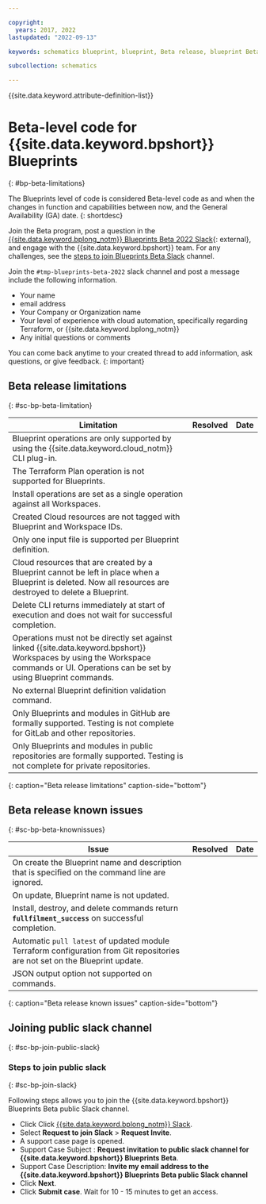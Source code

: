 ```yaml
---

copyright:
  years: 2017, 2022
lastupdated: "2022-09-13"

keywords: schematics blueprint, blueprint, Beta release, blueprint Beta release

subcollection: schematics

---
```


{{site.data.keyword.attribute-definition-list}}

# Beta-level code for {{site.data.keyword.bpshort}} Blueprints
{: #bp-beta-limitations}

The Blueprints level of code is considered Beta-level code as and when the changes in function and capabilities between now, and the General Availability (GA) date.
{: shortdesc}

Join the Beta program, post a question in the [{{site.data.keyword.bplong_notm}} Blueprints Beta 2022 Slack](https://ibm-cloud-schematics.slack.com/archives/C03MPHXKYRZ){: external}, and engage with the {{site.data.keyword.bpshort}} team. For any challenges, see the [steps to join Blueprints Beta Slack](/docs/schematics?topic=schematics-bp-beta-limitations#sc-bp-join-public-slack) channel.

Join the `#tmp-blueprints-beta-2022` slack channel and post a message include the following information.

- Your name
- email address
- Your Company or Organization name
- Your level of experience with cloud automation, specifically regarding Terraform, or {{site.data.keyword.bplong_notm}}
- Any initial questions or comments

You can come back anytime to your created thread to add information, ask questions, or give feedback.
{: important}

## Beta release limitations 
{: #sc-bp-beta-limitation}

|  Limitation | Resolved | Date |
| --- |--- | --- | 
| Blueprint operations are only supported by using the {{site.data.keyword.cloud_notm}} CLI plug-in.  | | | 
| The Terraform Plan operation is not supported for Blueprints. | | | 
| Install operations are set as a single operation against all Workspaces.  | | | 
| Created Cloud resources are not tagged with Blueprint and Workspace IDs. | | | 
| Only one input file is supported per Blueprint definition. | | |
| Cloud resources that are created by a Blueprint cannot be left in place when a Blueprint is deleted. Now all resources are destroyed to delete a Blueprint.  | | |  
| Delete CLI returns immediately at start of execution and does not wait for successful completion. | | | 
| Operations must not be directly set against linked {{site.data.keyword.bpshort}} Workspaces by using the Workspace commands or UI. Operations can be set by using Blueprint commands.    | | |
| No external Blueprint definition validation command. | | | 
| Only Blueprints and modules in GitHub are formally supported. Testing is not complete for GitLab and other repositories. | | | 
| Only Blueprints and modules in public repositories are formally supported. Testing is not complete for private repositories. | | | 
{: caption="Beta release limitations" caption-side="bottom"}

## Beta release known issues 
{: #sc-bp-beta-knownissues}

| Issue | Resolved | Date |
| --- |--- | --- | 
| On create the Blueprint name and description that is specified on the command line are ignored. | | |
| On update, Blueprint name is not updated. | | |  
| Install, destroy, and delete commands return **`fullfilment_success`** on successful completion.  | | | 
| Automatic `pull latest` of updated module Terraform configuration from Git repositories are not set on the Blueprint update. | | | 
| JSON output option not supported on commands. | | |   
{: caption="Beta release known issues" caption-side="bottom"}

## Joining public slack channel
{: #sc-bp-join-public-slack}

### Steps to join public slack
{: #sc-bp-join-slack}

Following steps allows you to join the {{site.data.keyword.bpshort}} Blueprints Beta public Slack channel.
- Click Click [{{site.data.keyword.bplong_notm}} Slack](https://cloud.ibm.com/schematics/slack).
- Select **Request to join Slack** > **Request Invite**.
- A support case page is opened.
- Support Case Subject : **Request invitation to public slack channel for {{site.data.keyword.bpshort}} Blueprints Beta**.
- Support Case Description: **Invite my email address to the {{site.data.keyword.bpshort}} Blueprints Beta public Slack channel**
- Click **Next**.
- Click **Submit case**. Wait for 10 - 15 minutes to get an access.
